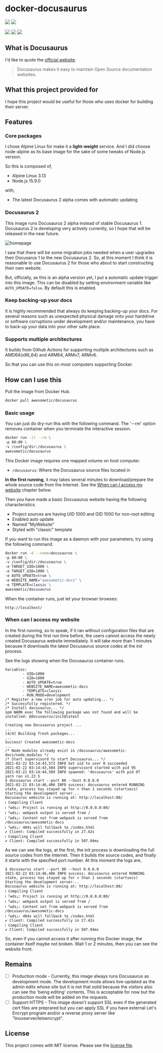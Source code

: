 # docker-docusaurus

![](https://img.shields.io/badge/multiarch-amd64(x86__64)%2C%20arm64%2C%20armv7%2C%20armv6-lightgrey?style=flat-square)
![](https://img.shields.io/github/workflow/status/awesometic/docker-docusaurus/buildx?style=flat-square)

![](https://img.shields.io/docker/image-size/awesometic/docusaurus/latest?style=flat-square)
![](https://img.shields.io/docker/pulls/awesometic/docusaurus?style=flat-square)
![](https://img.shields.io/docker/stars/awesometic/docusaurus?style=flat-square)

## What is Docusaurus

I'd like to quote the [official website](https://docusaurus.io/).
> Docusaurus makes it easy to maintain Open Source documentation websites.

## What this project provided for

I hope this project would be useful for those who uses docker for building their server.

## Features

### Core packages

I chose Alpine Linux for make it a **light-weight** service.
And I did choose node-alpine as its base image for the sake of some tweaks of Node.js version.

So this is composed of,

* Alpine Linux 3.13
* Node.js 15.9.0

with,

* The latest Docusaurus 2 alpha comes with automatic updating

### Docusaurus 2

This image runs Docusaurus 2 alpha instead of stable Docusaurus 1. Docusaurus 2 is developing very actively currently, so I hope that will be released in the near future.

![homepage](docs/docusaurus2_homepage.png)

I saw that there will be some migration jobs needed when a user upgrades their Docusarus 1 to the new Docusaurus 2. So, at this moment I think it is reasonable to use Docusaurus 2 for those who about to start constructing their own website.

But, officially, as this is an alpha version yet, I put a automatic update trigger into this image. This can be disabled by setting environment variable like `AUTO_UPDATE=false`. By default this is enabled.

### Keep backing-up your docs

It is highly recommended that always do keeping backing-up your docs. For several reasons such as unexpected physical damage onto your harddrive or software corruptions under development and/or maintenance, you have to back-up your data into your other safe place.

### Supports multiple architectures

It builds from Github Actions for supporting multiple architectures such as AMD64(x86_64) and ARM64, ARMv7, ARMv6.

So that you can use this on most computers supporting Docker.

## How can I use this

Pull the image from Docker Hub.

```bash
docker pull awesometic/docusaurus
```

### Basic usage

You can just do dry-run this with the following command. The '--rm' option removes container when you terminate the interactive session.

```bash
docker run -it --rm \
-p 80:80 \
-v /config/dir:/docusaurus \
awesometic/docusaurus
```

This Docker image requires one mapped volume on host computer.

* `/docusaurus`: Where the Docusaurus source files located in

**In the first running**, it may takes several minutes to download/prepare the whole source code from the Internet. See the [When can I access my website](https://github.com/awesometic/docker-docusaurus#when-can-i-access-my-website) chapter below.

Then you have made a basic Docusaurus website having the following characteristics.

* Project sources are having UID 1000 and GID 1000 for non-root editing
* Enabled auto update
* Named "MyWebsite"
* Styled with "classic" template

If you want to run this image as a daemon with your parameters, try using the following command.

```bash
docker run -d --name=docusaurus \
-p 80:80 \
-v /config/dir:/docusaurus \
-e TARGET_UID=1000 \
-e TARGET_GID=1000 \
-e AUTO_UPDATE=true \
-e WEBSITE_NAME="awesometic-docs" \
-e TEMPLATE=classic \
awesometic/docusaurus
```

When the container runs, just let your browser browses:

``` http
http://localhost/
```

### When can I access my website

In the first running, so to speak, if it ran without configuration files that are created during the first run time before, the users cannot access the newly created Docusaurus website immediately. It will take more than 1 minutes because it downloads the latest Docusaurus source codes at the init process.

See the logs showing when the Docusaurus container runs.

```
Variables:
        - UID=1000
        - GID=1000
        - AUTO_UPDATE=true
        - WEBSITE_NAME=awesometic-docs
        - TEMPLATE=classic
        - RUN_MODE=development
/* Register a new cron job for auto updating... */
/* Successfully registered. */
/* Install docusaurus... */
npm WARN exec The following package was not found and will be installed: @docusaurus/init@latest

Creating new Docusaurus project ...
...
[4/4] Building fresh packages...
...
Success! Created awesometic-docs
...
/* Node modules already exist in /docusaurus/awesometic-docs/node_modules */
/* Start supervisord to start Docusaurus... */
2021-02-22 03:14:43,572 INFO Set uid to user 0 succeeded
2021-02-22 03:14:43,584 INFO supervisord started with pid 95
2021-02-22 03:14:44,589 INFO spawned: 'docusaurus' with pid 97
yarn run v1.22.5
$ docusaurus start --port 80 --host 0.0.0.0
2021-02-22 03:14:46,406 INFO success: docusaurus entered RUNNING state, process has stayed up for > than 1 seconds (startsecs)
Starting the development server...
Docusaurus website is running at: http://localhost:80/
ℹ Compiling Client
ℹ ｢wds｣: Project is running at http://0.0.0.0:80/
ℹ ｢wds｣: webpack output is served from /
ℹ ｢wds｣: Content not from webpack is served from /docusaurus/awesometic-docs
ℹ ｢wds｣: 404s will fallback to /index.html
✔ Client: Compiled successfully in 27.42s
ℹ Compiling Client
✔ Client: Compiled successfully in 507.94ms
```

As we can see the logs, at the first, the init process is downloading the full source codes from the Internet. Then it builds the source codes, and finally it starts with the specified port number. At this moment the logs are,

```
$ docusaurus start --port 80 --host 0.0.0.0
2021-02-22 03:14:46,406 INFO success: docusaurus entered RUNNING state, process has stayed up for > than 1 seconds (startsecs)
Starting the development server...
Docusaurus website is running at: http://localhost:80/
ℹ Compiling Client
ℹ ｢wds｣: Project is running at http://0.0.0.0:80/
ℹ ｢wds｣: webpack output is served from /
ℹ ｢wds｣: Content not from webpack is served from /docusaurus/awesometic-docs
ℹ ｢wds｣: 404s will fallback to /index.html
✔ Client: Compiled successfully in 27.42s
ℹ Compiling Client
✔ Client: Compiled successfully in 507.94ms
```

So, even if you cannot access it after running this Docker image, the container itself maybe not broken. Wait 1 or 2 minutes, then you can see the website front.

## Remains

* [ ] Production mode - Currently, this image always runs Docusaurus as development mode. The development mode allows live-updated as the admin edits whose site but it is not that solid because the visitors also can see the 'being editing' contents. This is acceptable for now but the production mode will be added on the requests.
* [ ] Support HTTPS - This image doesn't support SSL even if the generated cert files are preprared but you can apply SSL if you have external Let's Encrypt program and/or a reverse proxy server like "linuxserver/letsencrypt".

## License

This project comes with MIT license. Please see the [license file](LICENSE).
